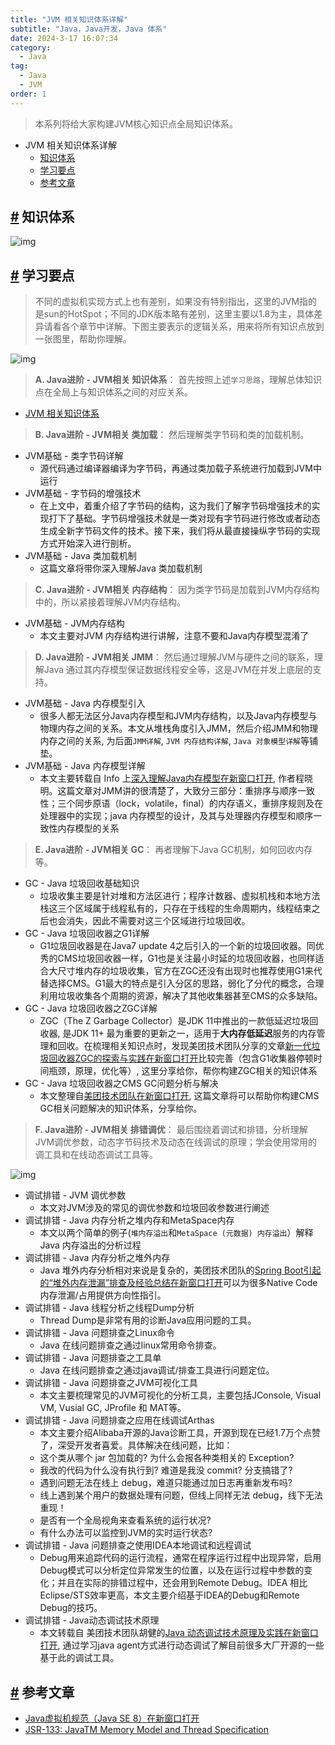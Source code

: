 ```yaml
---
title: "JVM 相关知识体系详解"
subtitle: "Java，Java开发，Java 体系"
date: 2024-3-17 16:07:34
category:
  - Java
tag:
  - Java
  - JVM
order: 1
---
```


> 本系列将给大家构建JVM核心知识点全局知识体系。

- JVM 相关知识体系详解
  - [知识体系](#知识体系)
  - [学习要点](#学习要点)
  - [参考文章](#参考文章)

## [#](#知识体系) 知识体系

![img](https://lixuanfengs.github.io/blog-images/vp/Java/jvm-overview.png)

## [#](#学习要点) 学习要点

> 不同的虚拟机实现方式上也有差别，如果没有特别指出，这里的JVM指的是sun的HotSpot；不同的JDK版本略有差别，这里主要以1.8为主，具体差异请看各个章节中详解。下图主要表示的逻辑关系，用来将所有知识点放到一张图里，帮助你理解。

![img](https://lixuanfengs.github.io/blog-images/vp/Java/java-jvm-overview.png)

> **A. Java进阶 - JVM相关 知识体系**： 首先按照上述`学习思路`，理解总体知识点在全局上与知识体系之间的对应关系。

- [JVM 相关知识体系]()

> **B. Java进阶 - JVM相关 类加载**： 然后理解类字节码和类的加载机制。

- JVM基础 - 类字节码详解
  - 源代码通过编译器编译为字节码，再通过类加载子系统进行加载到JVM中运行
- JVM基础 - 字节码的增强技术
  - 在上文中，着重介绍了字节码的结构，这为我们了解字节码增强技术的实现打下了基础。字节码增强技术就是一类对现有字节码进行修改或者动态生成全新字节码文件的技术。接下来，我们将从最直接操纵字节码的实现方式开始深入进行剖析。
- JVM基础 - Java 类加载机制
  - 这篇文章将带你深入理解Java 类加载机制

> **C. Java进阶 - JVM相关 内存结构**： 因为类字节码是加载到JVM内存结构中的，所以紧接着理解JVM内存结构。

- JVM基础 - JVM内存结构
  - 本文主要对JVM 内存结构进行讲解，注意不要和Java内存模型混淆了

> **D. Java进阶 - JVM相关 JMM**： 然后通过理解JVM与硬件之间的联系，理解Java 通过其内存模型保证数据线程安全等，这是JVM在并发上底层的支持。

- JVM基础 - Java 内存模型引入
  - 很多人都无法区分Java内存模型和JVM内存结构，以及Java内存模型与物理内存之间的关系。本文从堆栈角度引入JMM，然后介绍JMM和物理内存之间的关系, 为后面`JMM详解`, `JVM 内存结构详解`, `Java 对象模型详解`等铺垫。
- JVM基础 - Java 内存模型详解
  - 本文主要转载自 Info 上[深入理解Java内存模型在新窗口打开](https://www.infoq.cn/article/java_memory_model/), 作者程晓明。这篇文章对JMM讲的很清楚了，大致分三部分：重排序与顺序一致性；三个同步原语（lock，volatile，final）的内存语义，重排序规则及在处理器中的实现；java 内存模型的设计，及其与处理器内存模型和顺序一致性内存模型的关系

> **E. Java进阶 - JVM相关 GC**： 再者理解下Java GC机制，如何回收内存等。

- GC - Java 垃圾回收基础知识
  - 垃圾收集主要是针对堆和方法区进行；程序计数器、虚拟机栈和本地方法栈这三个区域属于线程私有的，只存在于线程的生命周期内，线程结束之后也会消失，因此不需要对这三个区域进行垃圾回收。
- GC - Java 垃圾回收器之G1详解
  - G1垃圾回收器是在Java7 update 4之后引入的一个新的垃圾回收器。同优秀的CMS垃圾回收器一样，G1也是关注最小时延的垃圾回收器，也同样适合大尺寸堆内存的垃圾收集，官方在ZGC还没有出现时也推荐使用G1来代替选择CMS。G1最大的特点是引入分区的思路，弱化了分代的概念，合理利用垃圾收集各个周期的资源，解决了其他收集器甚至CMS的众多缺陷。
- GC - Java 垃圾回收器之ZGC详解
  - ZGC（The Z Garbage Collector）是JDK 11中推出的一款低延迟垃圾回收器, 是JDK 11+ 最为重要的更新之一，适用于**大内存低延迟**服务的内存管理和回收。在梳理相关知识点时，发现美团技术团队分享的文章[新一代垃圾回收器ZGC的探索与实践在新窗口打开](https://tech.meituan.com/2020/08/06/new-zgc-practice-in-meituan.html)比较完善（包含G1收集器停顿时间瓶颈，原理，优化等）, 这里分享给你，帮你构建ZGC相关的知识体系
- GC - Java 垃圾回收器之CMS GC问题分析与解决
  - 本文整理自[美团技术团队在新窗口打开](https://tech.meituan.com/2020/11/12/java-9-cms-gc.html), 这篇文章将可以帮助你构建CMS GC相关问题解决的知识体系，分享给你。

> **F. Java进阶 - JVM相关 排错调优**： 最后围绕着调试和排错，分析理解JVM调优参数，动态字节码技术及动态在线调试的原理；学会使用常用的调工具和在线动态调试工具等。

![img](https://lixuanfengs.github.io/blog-images/vp/Java/java-jvm-debug.png)

- 调试排错 - JVM 调优参数
  - 本文对JVM涉及的常见的调优参数和垃圾回收参数进行阐述
- 调试排错 - Java 内存分析之堆内存和MetaSpace内存
  - 本文以两个简单的例子(`堆内存溢出`和`MetaSpace (元数据) 内存溢出`）解释Java 内存溢出的分析过程
- 调试排错 - Java 内存分析之堆外内存
  - Java 堆外内存分析相对来说是复杂的，美团技术团队的[Spring Boot引起的“堆外内存泄漏”排查及经验总结在新窗口打开](https://tech.meituan.com/2019/01/03/spring-boot-native-memory-leak.html)可以为很多Native Code内存泄漏/占用提供方向性指引。
- 调试排错 - Java 线程分析之线程Dump分析
  - Thread Dump是非常有用的诊断Java应用问题的工具。
- 调试排错 - Java 问题排查之Linux命令
  - Java 在线问题排查之通过linux常用命令排查。
- 调试排错 - Java 问题排查之工具单
  - Java 在线问题排查之通过java调试/排查工具进行问题定位。
- 调试排错 - Java 问题排查之JVM可视化工具
  - 本文主要梳理常见的JVM可视化的分析工具，主要包括JConsole, Visual VM, Vusial GC, JProfile 和 MAT等。
- 调试排错 - Java 问题排查之应用在线调试Arthas
  - 本文主要介绍Alibaba开源的Java诊断工具，开源到现在已经1.7万个点赞了，深受开发者喜爱。具体解决在线问题，比如：
  - 这个类从哪个 jar 包加载的? 为什么会报各种类相关的 Exception?
  - 我改的代码为什么没有执行到? 难道是我没 commit? 分支搞错了?
  - 遇到问题无法在线上 debug，难道只能通过加日志再重新发布吗?
  - 线上遇到某个用户的数据处理有问题，但线上同样无法 debug，线下无法重现！
  - 是否有一个全局视角来查看系统的运行状况?
  - 有什么办法可以监控到JVM的实时运行状态?
- 调试排错 - Java 问题排查之使用IDEA本地调试和远程调试
  - Debug用来追踪代码的运行流程，通常在程序运行过程中出现异常，启用Debug模式可以分析定位异常发生的位置，以及在运行过程中参数的变化；并且在实际的排错过程中，还会用到Remote Debug。IDEA 相比 Eclipse/STS效率更高，本文主要介绍基于IDEA的Debug和Remote Debug的技巧。
- 调试排错 - Java动态调试技术原理
  - 本文转载自 美团技术团队胡健的[Java 动态调试技术原理及实践在新窗口打开](https://tech.meituan.com/2019/11/07/java-dynamic-debugging-technology.html), 通过学习java agent方式进行动态调试了解目前很多大厂开源的一些基于此的调试工具。

## [#](#学习文献) 参考文章

- [Java虚拟机规范（Java SE 8）在新窗口打开](https://docs.oracle.com/javase/specs/jvms/se8/html/jvms-2.html#jvms-2.5)
- [JSR-133: JavaTM Memory Model and Thread Specification](http://www.cs.umd.edu/~pugh/java/memoryModel/jsr133.pdf)

